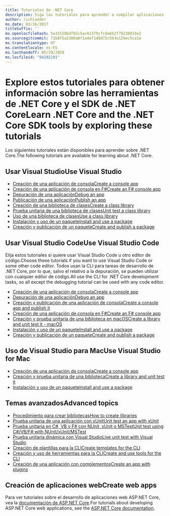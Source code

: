 ```yaml
---
title: Tutoriales de .NET Core
description: Siga los tutoriales para aprender a compilar aplicaciones y bibliotecas de .NET Core en Mac, Linux y Windows.
author: richlander
ms.date: 03/16/2017
titleSuffix: ''
ms.openlocfilehash: 5a33158bdf02c5ac81379cfcdabb2f79230033e2
ms.sourcegitcommit: 71b8f5a2108a0f1a4ef1d8d75c5b3e129ec5ca1e
ms.translationtype: HT
ms.contentlocale: es-ES
ms.lasthandoff: 05/29/2020
ms.locfileid: "84202191"
---
```

# <a name="learn-net-core-and-the-net-core-sdk-tools-by-exploring-these-tutorials"></a><span data-ttu-id="046a7-103">Explore estos tutoriales para obtener información sobre las herramientas de .NET Core y el SDK de .NET Core</span><span class="sxs-lookup"><span data-stu-id="046a7-103">Learn .NET Core and the .NET Core SDK tools by exploring these tutorials</span></span>

<span data-ttu-id="046a7-104">Los siguientes tutoriales están disponibles para aprender sobre .NET Core.</span><span class="sxs-lookup"><span data-stu-id="046a7-104">The following tutorials are available for learning about .NET Core.</span></span>

## <a name="use-visual-studio"></a><span data-ttu-id="046a7-105">Usar Visual Studio</span><span class="sxs-lookup"><span data-stu-id="046a7-105">Use Visual Studio</span></span>

- [<span data-ttu-id="046a7-106">Creación de una aplicación de consola</span><span class="sxs-lookup"><span data-stu-id="046a7-106">Create a console app</span></span>](with-visual-studio.md)
- [<span data-ttu-id="046a7-107">Creación de una aplicación de consola en F#</span><span class="sxs-lookup"><span data-stu-id="046a7-107">Create an F# console app</span></span>](../../fsharp/get-started/get-started-visual-studio.md)
- [<span data-ttu-id="046a7-108">Depuración de una aplicación</span><span class="sxs-lookup"><span data-stu-id="046a7-108">Debug an app</span></span>](debugging-with-visual-studio.md)
- [<span data-ttu-id="046a7-109">Publicación de una aplicación</span><span class="sxs-lookup"><span data-stu-id="046a7-109">Publish an app</span></span>](publishing-with-visual-studio.md)
- [<span data-ttu-id="046a7-110">Creación de una biblioteca de clases</span><span class="sxs-lookup"><span data-stu-id="046a7-110">Create a class library</span></span>](library-with-visual-studio.md)
- [<span data-ttu-id="046a7-111">Prueba unitaria de una biblioteca de clases</span><span class="sxs-lookup"><span data-stu-id="046a7-111">Unit test a class library</span></span>](testing-library-with-visual-studio.md)
- [<span data-ttu-id="046a7-112">Uso de una biblioteca de clases</span><span class="sxs-lookup"><span data-stu-id="046a7-112">Use a class library</span></span>](consuming-library-with-visual-studio.md)
- [<span data-ttu-id="046a7-113">Instalación y uso de un paquete</span><span class="sxs-lookup"><span data-stu-id="046a7-113">Install and use a package</span></span>](/nuget/quickstart/install-and-use-a-package-in-visual-studio)
- [<span data-ttu-id="046a7-114">Creación y publicación de un paquete</span><span class="sxs-lookup"><span data-stu-id="046a7-114">Create and publish a package</span></span>](/nuget/quickstart/create-and-publish-a-package-using-visual-studio)

## <a name="use-visual-studio-code"></a><span data-ttu-id="046a7-115">Usar Visual Studio Code</span><span class="sxs-lookup"><span data-stu-id="046a7-115">Use Visual Studio Code</span></span>

<span data-ttu-id="046a7-116">Elija estos tutoriales si quiere usar Visual Studio Code u otro editor de código.</span><span class="sxs-lookup"><span data-stu-id="046a7-116">Choose these tutorials if you want to use Visual Studio Code or some other code editor.</span></span> <span data-ttu-id="046a7-117">Todos usan la CLI para tareas de desarrollo de .NET Core, por lo que, salvo el relativo a la depuración, se pueden utilizar con cualquier editor de código.</span><span class="sxs-lookup"><span data-stu-id="046a7-117">All use the CLI for .NET Core development tasks, so all except the debugging tutorial can be used with any code editor.</span></span>

- [<span data-ttu-id="046a7-118">Creación de una aplicación de consola</span><span class="sxs-lookup"><span data-stu-id="046a7-118">Create a console app</span></span>](with-visual-studio-code.md)
- [<span data-ttu-id="046a7-119">Depuración de una aplicación</span><span class="sxs-lookup"><span data-stu-id="046a7-119">Debug an app</span></span>](debugging-with-visual-studio-code.md)
- [<span data-ttu-id="046a7-120">Creación y publicación de una aplicación de consola</span><span class="sxs-lookup"><span data-stu-id="046a7-120">Create a console app and publish it</span></span>](cli-create-console-app.md)
- [<span data-ttu-id="046a7-121">Creación de una aplicación de consola en F#</span><span class="sxs-lookup"><span data-stu-id="046a7-121">Create an F# console app</span></span>](../../fsharp/get-started/get-started-vscode.md)
- [<span data-ttu-id="046a7-122">Creación y prueba unitaria de una biblioteca en macOS</span><span class="sxs-lookup"><span data-stu-id="046a7-122">Create a library and unit test it - macOS</span></span>](using-on-macos.md)
- [<span data-ttu-id="046a7-123">Instalación y uso de un paquete</span><span class="sxs-lookup"><span data-stu-id="046a7-123">Install and use a package</span></span>](/nuget/quickstart/install-and-use-a-package-using-the-dotnet-cli)
- [<span data-ttu-id="046a7-124">Creación y publicación de un paquete</span><span class="sxs-lookup"><span data-stu-id="046a7-124">Create and publish a package</span></span>](/nuget/quickstart/create-and-publish-a-package-using-the-dotnet-cli)

## <a name="use-visual-studio-for-mac"></a><span data-ttu-id="046a7-125">Uso de Visual Studio para Mac</span><span class="sxs-lookup"><span data-stu-id="046a7-125">Use Visual Studio for Mac</span></span>

- [<span data-ttu-id="046a7-126">Creación de una aplicación de consola</span><span class="sxs-lookup"><span data-stu-id="046a7-126">Create a console app</span></span>](using-on-mac-vs.md)
- [<span data-ttu-id="046a7-127">Creación y prueba unitaria de una biblioteca</span><span class="sxs-lookup"><span data-stu-id="046a7-127">Create a library and unit test it</span></span>](using-on-mac-vs-full-solution.md)
- [<span data-ttu-id="046a7-128">Instalación y uso de un paquete</span><span class="sxs-lookup"><span data-stu-id="046a7-128">Install and use a package</span></span>](/nuget/quickstart/install-and-use-a-package-in-visual-studio-mac)

## <a name="advanced-topics"></a><span data-ttu-id="046a7-129">Temas avanzados</span><span class="sxs-lookup"><span data-stu-id="046a7-129">Advanced topics</span></span>

- [<span data-ttu-id="046a7-130">Procedimiento para crear bibliotecas</span><span class="sxs-lookup"><span data-stu-id="046a7-130">How to create libraries</span></span>](libraries.md)
- [<span data-ttu-id="046a7-131">Prueba unitaria de una aplicación con xUnit</span><span class="sxs-lookup"><span data-stu-id="046a7-131">Unit test an app with xUnit</span></span>](testing-with-cli.md)
- [<span data-ttu-id="046a7-132">Prueba unitaria en C#, VB y F# con NUnit, xUnit o MSTest</span><span class="sxs-lookup"><span data-stu-id="046a7-132">Unit test using C#/VB/F# with NUnit/xUnit/MSTest</span></span>](../testing/index.md)
- [<span data-ttu-id="046a7-133">Prueba unitaria dinámica con Visual Studio</span><span class="sxs-lookup"><span data-stu-id="046a7-133">Live unit test with Visual Studio</span></span>](/visualstudio/test/live-unit-testing-start)
- [<span data-ttu-id="046a7-134">Creación de plantillas para la CLI</span><span class="sxs-lookup"><span data-stu-id="046a7-134">Create templates for the CLI</span></span>](cli-templates-create-item-template.md)
- [<span data-ttu-id="046a7-135">Creación y uso de herramientas para la CLI</span><span class="sxs-lookup"><span data-stu-id="046a7-135">Create and use tools for the CLI</span></span>](../tools/global-tools-how-to-create.md)
- [<span data-ttu-id="046a7-136">Creación de una aplicación con complementos</span><span class="sxs-lookup"><span data-stu-id="046a7-136">Create an app with plugins</span></span>](creating-app-with-plugin-support.md)

## <a name="create-web-apps"></a><span data-ttu-id="046a7-137">Creación de aplicaciones web</span><span class="sxs-lookup"><span data-stu-id="046a7-137">Create web apps</span></span>

<span data-ttu-id="046a7-138">Para ver tutoriales sobre el desarrollo de aplicaciones web ASP.NET Core, vea la [documentación de ASP.NET Core](/aspnet/core/).</span><span class="sxs-lookup"><span data-stu-id="046a7-138">For tutorials about developing ASP.NET Core web applications, see the [ASP.NET Core documentation](/aspnet/core/).</span></span>
